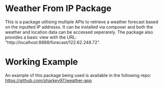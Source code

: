 # Weather From IP Package
This is a package utilising multiple APIs to retrieve a weather forecast based on the inputted IP addresss. It can be installed via composer and both the weather and location data can be accessed seperarely. The package also provides a basic view with the URL: "http://localhost:8888/forecast/122.62.248.72".

<H1> Working Example </H1>

An example of this package being used is available in the following repo: https://github.com/sharkey97/weather-app
 

